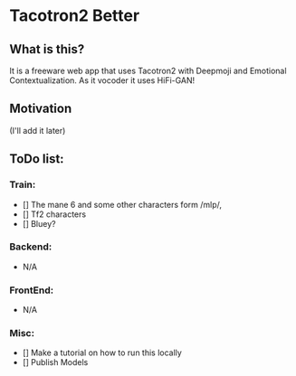 # Tacotron2 Better
## What is this?

It is a freeware web app that uses Tacotron2 with Deepmoji and Emotional Contextualization. As it vocoder it uses HiFi-GAN!

## Motivation
(I'll add it later)

## ToDo list:

### Train:
- [] The mane 6 and some other characters form /mlp/,
- [] Tf2 characters
- [] Bluey?

### Backend:
- N/A

### FrontEnd:
- N/A

### Misc:
- [] Make a tutorial on how to run this locally
- [] Publish Models


